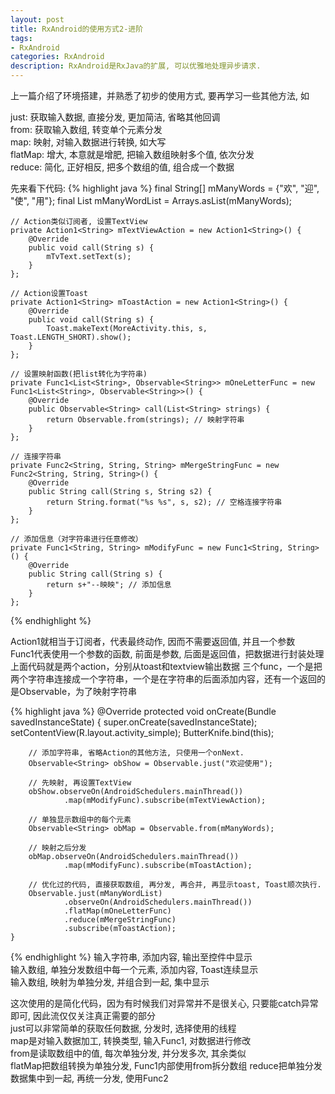 ```yaml
---
layout: post
title: RxAndroid的使用方式2-进阶
tags:
- RxAndroid
categories: RxAndroid
description: RxAndroid是RxJava的扩展, 可以优雅地处理异步请求. 
---
```

上一篇介绍了环境搭建，并熟悉了初步的使用方式, 要再学习一些其他方法, 如  

just: 获取输入数据, 直接分发, 更加简洁, 省略其他回调  
from: 获取输入数组, 转变单个元素分发  
map: 映射, 对输入数据进行转换, 如大写  
flatMap: 增大, 本意就是增肥, 把输入数组映射多个值, 依次分发  
reduce: 简化, 正好相反, 把多个数组的值, 组合成一个数据  

先来看下代码:
{% highlight java %}
  final String[] mManyWords = {"欢", "迎", "使", "用"};
    final List<String> mManyWordList = Arrays.asList(mManyWords);

    // Action类似订阅者, 设置TextView
    private Action1<String> mTextViewAction = new Action1<String>() {
        @Override
        public void call(String s) {
            mTvText.setText(s);
        }
    };

    // Action设置Toast
    private Action1<String> mToastAction = new Action1<String>() {
        @Override
        public void call(String s) {
            Toast.makeText(MoreActivity.this, s, Toast.LENGTH_SHORT).show();
        }
    };

    // 设置映射函数(把list转化为字符串)
    private Func1<List<String>, Observable<String>> mOneLetterFunc = new Func1<List<String>, Observable<String>>() {
        @Override
        public Observable<String> call(List<String> strings) {
            return Observable.from(strings); // 映射字符串
        }
    };

    // 连接字符串
    private Func2<String, String, String> mMergeStringFunc = new Func2<String, String, String>() {
        @Override
        public String call(String s, String s2) {
            return String.format("%s %s", s, s2); // 空格连接字符串
        }
    };

    // 添加信息（对字符串进行任意修改）
    private Func1<String, String> mModifyFunc = new Func1<String, String>() {
        @Override
        public String call(String s) {
            return s+"--映映"; // 添加信息
        }
    };
{% endhighlight %}

Action1就相当于订阅者，代表最终动作, 因而不需要返回值, 并且一个参数  
Func1代表使用一个参数的函数, 前面是参数, 后面是返回值，把数据进行封装处理
上面代码就是两个action，分别从toast和textview输出数据
三个func，一个是把两个字符串连接成一个字符串，一个是在字符串的后面添加内容，还有一个返回的是Observable<String>，为了映射字符串

{% highlight java %}
 @Override
    protected void onCreate(Bundle savedInstanceState) {
        super.onCreate(savedInstanceState);
        setContentView(R.layout.activity_simple);
        ButterKnife.bind(this);

        // 添加字符串, 省略Action的其他方法, 只使用一个onNext.
        Observable<String> obShow = Observable.just("欢迎使用");

        // 先映射, 再设置TextView
        obShow.observeOn(AndroidSchedulers.mainThread())
                .map(mModifyFunc).subscribe(mTextViewAction);

        // 单独显示数组中的每个元素
        Observable<String> obMap = Observable.from(mManyWords);

        // 映射之后分发
        obMap.observeOn(AndroidSchedulers.mainThread())
                .map(mModifyFunc).subscribe(mToastAction);

        // 优化过的代码, 直接获取数组, 再分发, 再合并, 再显示toast, Toast顺次执行.
        Observable.just(mManyWordList)
                .observeOn(AndroidSchedulers.mainThread())
                .flatMap(mOneLetterFunc)
                .reduce(mMergeStringFunc)
                .subscribe(mToastAction);
    }
{% endhighlight %}
输入字符串, 添加内容, 输出至控件中显示  
输入数组, 单独分发数组中每一个元素, 添加内容, Toast连续显示  
输入数组, 映射为单独分发, 并组合到一起, 集中显示  

这次使用的是简化代码，因为有时候我们对异常并不是很关心,
只要能catch异常即可, 因此流仅仅关注真正需要的部分  
just可以非常简单的获取任何数据, 分发时, 选择使用的线程   
map是对输入数据加工, 转换类型, 输入Func1, 对数据进行修改  
from是读取数组中的值, 每次单独分发, 并分发多次, 其余类似  
flatMap把数组转换为单独分发, Func1内部使用from拆分数组
reduce把单独分发数据集中到一起, 再统一分发, 使用Func2